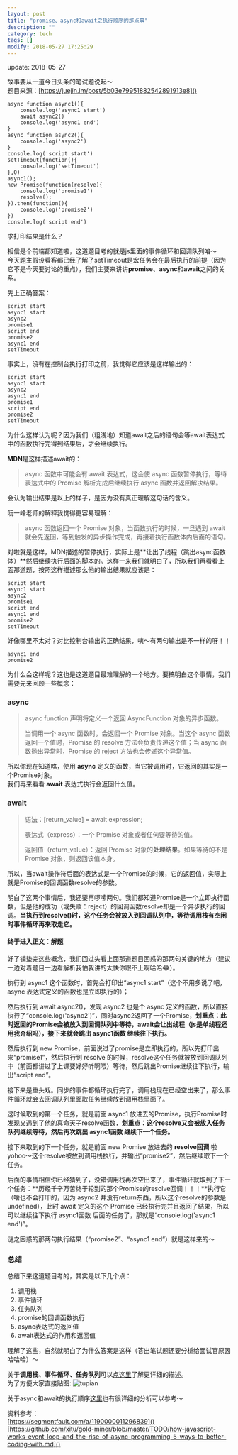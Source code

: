 ```yaml
---
layout: post
title: "promise、async和await之执行顺序的那点事"
description: ""
category: tech
tags: []
modify: 2018-05-27 17:25:29
---
```


update: 2018-05-27


故事要从一道今日头条的笔试题说起～ <br>
题目来源：[https://juejin.im/post/5b03e79951882542891913e8]()

```
async function async1(){
	console.log('async1 start')
	await async2()
	console.log('async1 end')
}
async function async2(){
	console.log('async2')
}
console.log('script start')
setTimeout(function(){
	console.log('setTimeout') 
},0)  
async1();
new Promise(function(resolve){
	console.log('promise1')
	resolve();
}).then(function(){
	console.log('promise2')
})
console.log('script end')
```
求打印结果是什么？

相信是个前端都知道啦，这道题目考的就是js里面的事件循环和回调队列咯～<br>
今天题主假设看客都已经了解了setTimeout是宏任务会在最后执行的前提（因为它不是今天要讨论的重点），我们主要来讲讲**promise**、**async**和**await**之间的关系。

先上正确答案：

```
script start
async1 start
async2
promise1
script end
promise2
async1 end
setTimeout
```
事实上，没有在控制台执行打印之前，我觉得它应该是这样输出的：

```
script start
async1 start
async2
async1 end
promise1
script end
promise2
setTimeout
```
为什么这样认为呢？因为我们（粗浅地）知道await之后的语句会等await表达式中的函数执行完得到结果后，才会继续执行。

**MDN**是这样描述await的：
> async 函数中可能会有 await 表达式，这会使 async 函数暂停执行，等待表达式中的 Promise 解析完成后继续执行 async 函数并返回解决结果。

会认为输出结果是以上的样子，是因为没有真正理解这句话的含义。

阮一峰老师的解释我觉得更容易理解：
> async 函数返回一个 Promise 对象，当函数执行的时候，一旦遇到 await 就会先返回，等到触发的异步操作完成，再接着执行函数体内后面的语句。

对啦就是这样，MDN描述的暂停执行，实际上是**让出了线程（跳出async函数体）**然后继续执行后面的脚本的。这样一来我们就明白了，所以我们再看看上面那道题，按照这样描述那么他的输出结果就应该是：

```
script start
async1 start
async2
promise1
script end
async1 end
promise2
setTimeout
```
好像哪里不太对？对比控制台输出的正确结果，咦～有两句输出是不一样的呀！！

```
async1 end
promise2
```
为什么会这样呢？这也是这道题目最难理解的一个地方。要搞明白这个事情，我们需要先来回顾一些概念：

### async ###
> async function 声明将定义一个返回 AsyncFunction 对象的异步函数。
> 
> 当调用一个 async 函数时，会返回一个 Promise 对象。当这个 async 函数返回一个值时，Promise 的 resolve 方法会负责传递这个值；当 async 函数抛出异常时，Promise 的 reject 方法也会传递这个异常值。

所以你现在知道咯，使用 **async** 定义的函数，当它被调用时，它返回的其实是一个Promise对象。<br>
我们再来看看 **await** 表达式执行会返回什么值。

### await ###
> 语法：[return_value] = await expression;
> 
> 表达式（express）：一个 Promise 对象或者任何要等待的值。
> 
> 返回值（return_value）：返回 Promise 对象的**处理结果**。如果等待的不是 Promise 对象，则返回该值本身。

所以，当await操作符后面的表达式是一个Promise的时候，它的返回值，实际上就是Promise的回调函数resolve的参数。

明白了这两个事情后，我还要再啰嗦两句。我们都知道Promise是一个立即执行函数，但是他的成功（或失败：reject）的回调函数resolve却是一个异步执行的回调。**当执行到resolve()时，这个任务会被放入到回调队列中，等待调用栈有空闲时事件循环再来取走它。**

#### 终于进入正文：解题 ####

好了铺垫完这些概念，我们回过头看上面那道题目困惑的那两句关键的地方（建议一边对着题目一边看解析我怕我讲的太快你跟不上啊哈哈😂）。

执行到 async1 这个函数时，首先会打印出“async1 start”（这个不用多说了吧，async 表达式定义的函数也是立即执行的）；

然后执行到 await async2()，发现 async2 也是个 async 定义的函数，所以直接执行了“console.log('async2')”，同时async2返回了一个Promise，**划重点：此时返回的Promise会被放入到回调队列中等待，await会让出线程（js是单线程还用我介绍吗），接下来就会跳出 async1函数 继续往下执行。**

然后执行到 new Promise，前面说过了promise是立即执行的，所以先打印出来“promise1”，然后执行到 resolve 的时候，resolve这个任务就被放到回调队列中（前面都讲过了上课要好好听啊喂）等待，然后跳出Promise继续往下执行，输出“script end”。

接下来是重头戏。同步的事件都循环执行完了，调用栈现在已经空出来了，那么事件循环就会去回调队列里面取任务继续放到调用栈里面了。

这时候取到的第一个任务，就是前面 async1 放进去的Promise，执行Promise时发现又遇到了他的真命天子resolve函数，**划重点：这个resolve又会被放入任务队列继续等待，然后再次跳出 async1函数 继续下一个任务。**

接下来取到的下一个任务，就是前面 new Promise 放进去的 **resolve回调** 啦 yohoo～这个resolve被放到调用栈执行，并输出“promise2”，然后继续取下一个任务。

后面的事情相信你已经猜到了，没错调用栈再次空出来了，事件循环就取到了下一个任务：**历经千辛万苦终于轮到的那个Promise的resolve回调！！！**执行它（啥也不会打印的，因为 async2 并没有return东西，所以这个resolve的参数是undefined），此时 await 定义的这个 Promise 已经执行完并且返回了结果，所以可以继续往下执行 async1函数 后面的任务了，那就是“console.log('async1 end')”。

谜之困惑的那两句执行结果（“promise2”、“async1 end”）就是这样来的～

### 总结 ###
总结下来这道题目考的，其实是以下几个点：

1. 调用栈
1. 事件循环
1. 任务队列
1. promise的回调函数执行
1. async表达式的返回值
1. await表达式的作用和返回值

理解了这些，自然就明白了为什么答案是这样（答出笔试题还要分析给面试官原因哈哈哈）～

关于**调用栈、事件循环、任务队列**可以[点这里](https://github.com/xitu/gold-miner/blob/master/TODO/how-javascript-works-event-loop-and-the-rise-of-async-programming-5-ways-to-better-coding-with.md)了解更详细的描述。<br>
为了方便大家直接贴图:
![tupian](https://camo.githubusercontent.com/bd3cc88e02a70dbd46694ef8ad2f0b5741725d7e/68747470733a2f2f63646e2d696d616765732d312e6d656469756d2e636f6d2f6d61782f3830302f312a4641394e47784e42362d76316f4932714745746c52512e706e67)

关于async和await的执行顺序[这里](https://segmentfault.com/a/1190000011296839)也有很详细的分析可以参考～

资料参考：<br>
[https://segmentfault.com/a/1190000011296839]()<br>
[https://github.com/xitu/gold-miner/blob/master/TODO/how-javascript-works-event-loop-and-the-rise-of-async-programming-5-ways-to-better-coding-with.md]()


